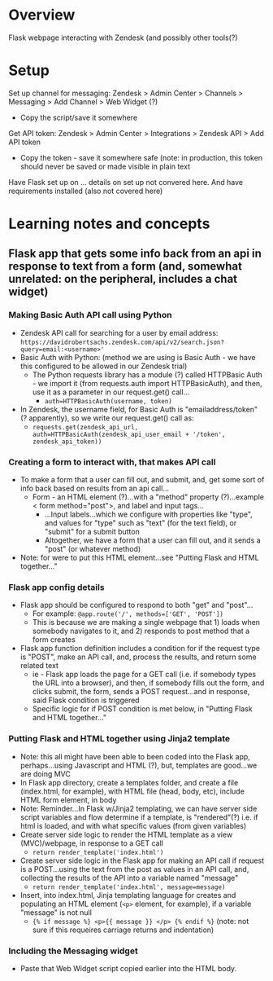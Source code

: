 # Overview
Flask webpage interacting with Zendesk (and possibly other tools(?)

# Setup
Set up channel for messaging: Zendesk > Admin Center > Channels > Messaging > Add Channel > Web Widget (?)
  - Copy the script/save it somewhere
  
Get API token: Zendesk > Admin Center > Integrations > Zendesk API > Add API token
  - Copy the token - save it somewhere safe (note: in production, this token should never be saved or made visible in plain text
  
Have Flask set up on ... details on set up not convered here. And have requirements installed (also not covered here)

# Learning notes and concepts
## Flask app that gets some info back from an api in response to text from a form (and, somewhat unrelated: on the peripheral, includes a chat widget)
### Making Basic Auth API call using Python
- Zendesk API call for searching for a user by email address: `https://davidrobertsachs.zendesk.com/api/v2/search.json?query=email:<username>'`
- Basic Auth with Python: (method we are using is Basic Auth - we have this configured to be allowed in our Zendesk trial)
  - The Python requests library has a module (?) called HTTPBasic Auth - we import it (from requests.auth import HTTPBasicAuth), and then, use it as a parameter in our request.get() call...
    -  `auth=HTTPBasicAuth(username, token)`
- In Zendesk, the username field, for Basic Auth is "emailaddress/token" (? apparently), so we write our request.get() call as:
  - `requests.get(zendesk_api_url, auth=HTTPBasicAuth(zendesk_api_user_email + '/token', zendesk_api_token))`

### Creating a form to interact with, that makes API call
- To make a form that a user can fill out, and submit, and, get some sort of info back based on results from an api call...
  - Form - an HTML element (?)...with a "method" property (?)...example < form method="post">, and label and input tags...
    - ...Input labels...which we configure with properties like "type", and values for "type" such as "text" (for the text field), or "submit" for a submit button
	- Altogether, we have a form that a user can fill out, and it sends a "post" (or whatever method)
- Note: for were to put this HTML element...see "Putting Flask and HTML together..."

### Flask app config details
- Flask app should be configured to respond to both "get" and "post"...
  - For example: `@app.route('/', methods=['GET', 'POST'])`
  - This is because we are making a single webpage that 1) loads when somebody navigates to it, and 2) responds to post method that a form creates
- Flask app function definition includes a condition for if the request type is "POST", make an API call, and, process the results, and return some related text 
  - ie - Flask app loads the page for a GET call (i.e. if somebody types the URL into a browser), and then, if somebody fills out the form, and clicks submit, the form, sends a POST request...and in response, said Flask condition is triggered 	
  - Specific logic for if POST condition is met below, in "Putting Flask and HTML together..."
  
### Putting Flask and HTML together using Jinja2 template 	
- Note: this all might have been able to been coded into the Flask app, perhaps...using Javascript and HTML (?), but, templates are good...we are doing MVC 
- In Flask app directory, create a templates folder, and create a file (index.html, for example), with HTML file (head, body, etc), include HTML form element, in body 
- Note: Reminder...In Flask w/Jinja2 templating, we can have server side script variables and flow determine if a template, is "rendered"(?) i.e. if html is loaded, and with what specific values (from given variables)
- Create server side logic to render the HTML template as a view (MVC)/webpage, in response to a GET call
  - `return render_template('index.html')`
- Create server side logic in the Flask app for making an API call if request is a POST...using the text from the post as values in an API call, and, collecting the results of the API into a variable named "message"
  - `return render_template('index.html', message=message)`
- Insert, into index.html, Jinja templating language for creates and populating an HTML element (`<p>` element, for example), if a variable "message" is not null
  - `{% if message %} <p>{{ message }} </p> {% endif %}` (note: not sure if this requeires carriage returns and indentation)

### Including the Messaging widget
- Paste that Web Widget script copied earlier into the HTML body. 
	